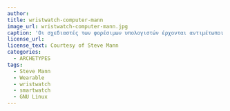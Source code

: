 ```yaml
---
author: 
title: wristwatch-computer-mann
image_url: wristwatch-computer-mann.jpg
caption: 'Οι σχεδιαστές των φορέσιμων υπολογιστών έρχονται αντιμέτωποι με πολλούς περιοριστικούς παράγοντες,ενώ δεν είναι λίγες οι φορές που θυσιάζουν την αισθητική στο βωμό της εργονομίας.'
license_url:  
license_text: Courtesy of Steve Mann  
categories:
  - ARCHETYPES 
tags:
  - Steve Mann
  - Wearable
  - wristwatch
  - smartwatch
  - GNU Linux
---
```

